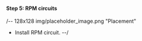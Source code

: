 
#### Step 5: RPM circuits
/-- 128x128 img/placeholder_image.png "Placement"
 - Install RPM circuit.
--/
